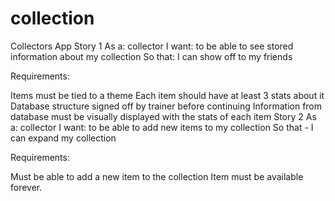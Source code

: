 # collection

Collectors App
Story 1
As a: collector
I want: to be able to see stored information about my collection
So that: I can show off to my friends

Requirements:

Items must be tied to a theme
Each item should have at least 3 stats about it
Database structure signed off by trainer before continuing
Information from database must be visually displayed with the stats of each item
Story 2
As a: collector
I want: to be able to add new items to my collection
So that - I can expand my collection

Requirements:

Must be able to add a new item to the collection
Item must be available forever.
